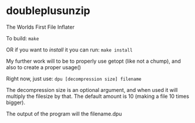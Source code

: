 doubleplusunzip
===============

The Worlds First File Inflater

To build:
`make`

OR if you want to *install* it you can run:
`make install`

My further work will to be to properly use getopt (like not a chump), and also to create a proper usage()

Right now, just use:
`dpu [decompression size] filename`

The decompression size is an optional argument, and when used it will multiply the filesize by that. The default amount is 10 (making a file 10 times bigger).

The output of the program will the filename.dpu
